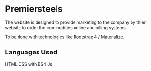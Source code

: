 # Premiersteels
The website is designed to provide marketing to the company by thier website to order the commodities online and billing systems.

To be done with technologies like Bootstrap 4 / Materialize.
## Languages Used
HTML
CSS with BS4
Js
